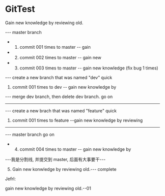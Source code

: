 # GitTest
Gain new knowledge by reviewing old.

--- master branch

* 1. commit 001 times to master -- gain
* 2. commit 002 times to master -- gain new
* 3. commit 003 times to master -- gain new knowledge (fix bug 1 times)

--- create a new branch that was named "dev" quick

1. commit 001 times to dev -- gain new knowledge by 

--- merge dev branch, then delete dev branch. go on

---

--- create a new brach that was named "feature" quick

1. commit 001 times to feature --gain new knowledge by reviewing

---

--- master branch go on

* 4. commit 004 times to master -- gain new knowledge by

---我是分割线, 并提交到 master, 后面有大事要干---

5. Gain new konwledge by reviewing old.--- complete

Jefrl: 

gain new knowledge by reviewing old.--01